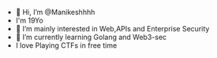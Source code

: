- 👋 Hi, I’m @Manikeshhhh
- I'm 19Yo
- 👀 I’m mainly interested in Web,APIs and Enterprise Security 
- 🌱 I’m currently learning Golang and Web3-sec
- I love Playing CTFs in  free time
<!---
Manikeshhhh/Manikeshhhh is a ✨ special ✨ repository because its `README.md` (this file) appears on your GitHub profile.
You can click the Preview link to take a look at your changes.
--->
